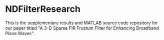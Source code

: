 # NDFilterResearch

This is the supplementary results and MATLAB source code repository for our paper titled 
"A 3-D Sparse FIR Frustum Filter for Enhancing Broadband Plane Waves". 
